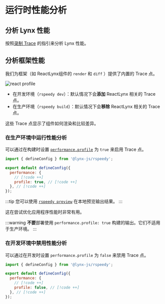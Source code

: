 # 运行时性能分析

## 分析 Lynx 性能

按照[录制 Trace](/guide/performance/analysis/record-trace.html) 的指引来分析 Lynx 性能。

## 分析框架性能

我们为框架（如 ReactLynx组件的 `render` 和 `diff` ）提供了内置的 Trace 点。

![react profile](https://lf-lynx.tiktok-cdns.com/obj/lynx-artifacts-oss-sg/plugin/static/rspeedy-react-profile.png)

- 在开发环境（`rspeedy dev`）：默认情况下会**添加** ReactLynx 相关的 Trace 点。
- 在生产环境（`rspeedy build`）：默认情况下会**移除** ReactLynx 相关的 Trace 点。

这些 Trace 点显示了组件如何渲染和比较差异。

### 在生产环境中运行性能分析

可以通过在构建时设置 [`performance.profile`] 为 `true` 来启用 Trace 点。

```js
import { defineConfig } from '@lynx-js/rspeedy';

export default defineConfig({
  performance: {
    // [!code ++]
    profile: true, // [!code ++]
  }, // [!code ++]
});
```

:::tip
您可以使用 [`rspeedy preview`](./cli.md#rspeedy-preview) 在本地预览输出结果。
:::

这在尝试优化应用程序性能时非常有用。

:::warning
**不要**部署使用 `performance.profile: true` 构建的输出。它们不适用于生产环境。
:::

### 在开发环境中禁用性能分析

可以通过在开发时设置 `performance.profile` 为 `false` 来禁用 Trace 点。

```js
import { defineConfig } from '@lynx-js/rspeedy';

export default defineConfig({
  performance: {
    // [!code ++]
    profile: false, // [!code ++]
  }, // [!code ++]
});
```

[`performance.profile`]: /api/rspeedy/rspeedy.performance.profile
